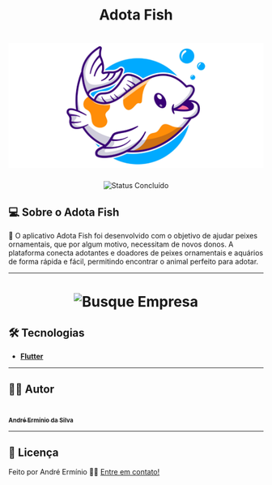 <h1 align="center"> Adota Fish </h1>

<h1 align="center">
    <img alt="Adota Fish" title="#Adota Fish" src="assets/recurso_grafico.png" />
</h1>

<p align="center">
	<img alt="Status Concluído" src="https://img.shields.io/badge/STATUS-CONCLU%C3%8DDO-brightgreen">
</p>

## 💻 Sobre o Adota Fish

📄 O aplicativo Adota Fish foi desenvolvido com o objetivo de ajudar peixes ornamentais, que por algum motivo, necessitam de novos donos. A plataforma conecta adotantes e doadores de peixes ornamentais e aquários de forma rápida e fácil, permitindo encontrar o animal perfeito para adotar.

---

<h1 align="center">
    <img alt="Busque Empresa" title="#Adota Fish" src="assets/screenshort/Screenshot_1705438015.png" />
</h1>

## 🛠 Tecnologias

- **[Flutter](https://flutter.dev/)**

---

## 🧙‍♂️ Autor

<a href="https://www.linkedin.com/in/andr%C3%A9-erm%C3%ADnio-04b7a66b/">
 <img style="border-radius: 50%;" src="https://avatars.githubusercontent.com/u/47976648?s=400&u=0d11578ca2d3a07826c0a05bdafd9e3f5b01ab3a&v=4" width="100px;" alt=""/>
 <br />
 <sub><b>André Ermínio da Silva</b></sub></a> 
 <br />

---

## 📝 Licença

<!-- Este projeto esta sobe a licença [MIT](./LICENSE). -->

Feito por André Ermínio 👋🏽 [Entre em contato!](https://www.linkedin.com/in/andr%C3%A9-erm%C3%ADnio/)
